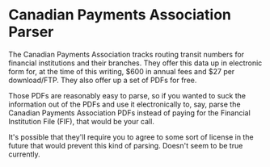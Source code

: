 # Canadian Payments Association Parser

The Canadian Payments Association tracks routing transit numbers for financial institutions and their branches.  They offer this data up in electronic form for, at the time of this writing, $600 in annual fees and $27 per download/FTP.  They also offer up a set of PDFs for free.

Those PDFs are reasonably easy to parse, so if you wanted to suck the information out of the PDFs and use it electronically to, say, parse the Canadian Payments Association PDFs instead of paying for the Financial Institution File (FIF), that would be your call.

It's possible that they'll require you to agree to some sort of license in the future that would prevent this kind of parsing.  Doesn't seem to be true currently.